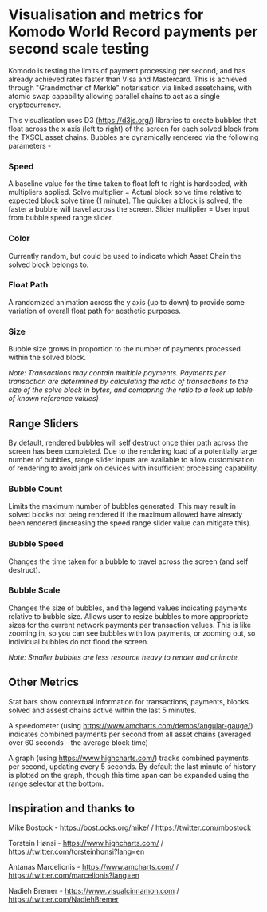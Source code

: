# Visualisation and metrics for Komodo World Record payments per second scale testing

Komodo is testing the limits of payment processing per second, and has already achieved rates faster than Visa and Mastercard.
This is achieved through "Grandmother of Merkle" notarisation via linked assetchains, with atomic swap capability allowing parallel chains to act as a single cryptocurrency.

This visualisation uses D3 (https://d3js.org/) libraries to create bubbles that float across the x axis (left to right) of the screen for each solved block from the TXSCL asset chains. Bubbles are dynamically rendered via the following parameters - 

### Speed ###
A baseline value for the time taken to float left to right is hardcoded, with multipliers applied.
Solve multiplier = Actual block solve time relative to expected block solve time (1 minute). The quicker a block is solved, the faster a bubble will travel across the screen.
Slider multiplier = User input from bubble speed range slider.

### Color ###
Currently random, but could be used to indicate which Asset Chain the solved block belongs to.

### Float Path ###
A randomized animation across the y axis (up to down) to provide some variation of overall float path for aesthetic purposes.

### Size ###
Bubble size grows in proportion to the number of payments processed within the solved block.

 *Note: Transactions may contain multiple payments. Payments per transaction are determined by calculating the ratio of transactions to the size of the solve block in bytes, and comapring the ratio to a look up table of known reference values)*

## Range Sliders ##

By default, rendered bubbles will self destruct once thier path across the screen has been completed. Due to the rendering load of a potentially large number of bubbles, range slider inputs are available to allow customisation of rendering to avoid jank on devices with insufficient processing capability.

### Bubble Count ###
Limits the maximum number of bubbles generated. This may result in solved blocks not being rendered if the maximum allowed have already been rendered (increasing the speed range slider value can mitigate this).

### Bubble Speed ###
Changes the time taken for a bubble to travel across the screen (and self destruct).

### Bubble Scale ###
Changes the size of bubbles, and the legend values indicating payments relative to bubble size. Allows user to resize bubbles to more appropriate sizes for the current network payments per transaction values. This is like zooming in, so you can see bubbles with low payments, or zooming out, so individual bubbles do not flood the screen.

 *Note: Smaller bubbles are less resource heavy to render and animate.*

## Other Metrics ##

Stat bars show contextual information for transactions, payments, blocks solved and assest chains active within the last 5 minutes. 

A speedometer (using https://www.amcharts.com/demos/angular-gauge/) indicates combined payments per second from all asset chains (averaged over 60 seconds - the average block time)

A graph (using https://www.highcharts.com/) tracks combined payments per second, updating every 5 seconds. By default the last minute of history is plotted on the graph, though this time span can be expanded using the range selector at the bottom.


## Inspiration and thanks to ##

Mike Bostock - https://bost.ocks.org/mike/ / https://twitter.com/mbostock

Torstein Hønsi - https://www.highcharts.com/ / https://twitter.com/torsteinhonsi?lang=en

Antanas Marcelionis - https://www.amcharts.com/ / https://twitter.com/marcelionis?lang=en

Nadieh Bremer - https://www.visualcinnamon.com / https://twitter.com/NadiehBremer





